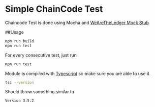 # Simple ChainCode Test

Chaincode Test is done using Mocha and [WeAreTheLedger Mock Stub](https://github.com/wearetheledger/fabric-mock-stub)


##Usage

```bash
npm run build
npm run test
```

For every consecutive test, just run

```bash
npm run test
```

Module is compiled with [Typescript](https://www.typescriptlang.org/index.html#download-links) so make sure you are able to use it.

```bash
tsc --version
```

Should throw something similar to

```bash
Version 3.5.2
```


